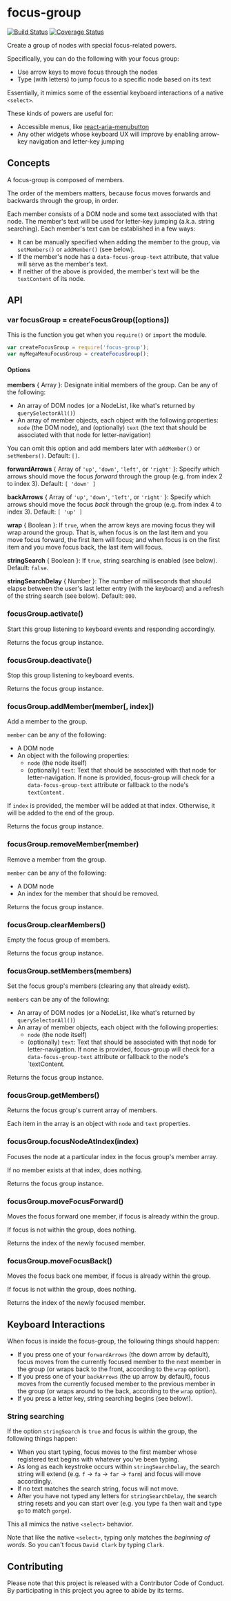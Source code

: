 # focus-group

[![Build Status](https://travis-ci.org/davidtheclark/focus-group.svg?branch=master)](https://travis-ci.org/davidtheclark/focus-group)
[![Coverage Status](https://coveralls.io/repos/github/davidtheclark/focus-group/badge.svg?branch=master)](https://coveralls.io/github/davidtheclark/focus-group?branch=master)

Create a group of nodes with special focus-related powers.

Specifically, you can do the following with your focus group:

- Use arrow keys to move focus through the nodes
- Type (with letters) to jump focus to a specific node based on its text

Essentially, it mimics some of the essential keyboard interactions of a native `<select>`.

These kinds of powers are useful for:

- Accessible menus, like [react-aria-menubutton](//github.com/davidtheclark/react-aria-menubutton)
- Any other widgets whose keyboard UX will improve by enabling arrow-key navigation and letter-key jumping

## Concepts

A focus-group is composed of members.

The order of the members matters, because focus moves forwards and backwards through the group, in order.

Each member consists of a DOM node and some text associated with that node.
The member's text will be used for letter-key jumping (a.k.a. string searching).
Each member's text can be established in a few ways:

- It can be manually specified when adding the member to the group, via `setMembers()` or `addMember()` (see below).
- If the member's node has a `data-focus-group-text` attribute, that value will serve as the member's text.
- If neither of the above is provided, the member's text will be the `textContent` of its node.

## API

### var focusGroup = createFocusGroup([options])

This is the function you get when you `require()` or `import` the module.

```js
var createFocusGroup = require('focus-group');
var myMegaMenuFocusGroup = createFocusGroup();
```

#### Options

**members** { Array }: Designate initial members of the group. Can be any of the following:

- An array of DOM nodes (or a NodeList, like what's returned by `querySelectorAll()`)
- An array of member objects, each object with the following properties: `node` (the DOM node),
  and (optionally) `text` (the text that should be associated with that node for letter-navigation)

You can omit this option and add members later with `addMember()` or `setMembers()`. Default: `[]`.

**forwardArrows** { Array of `'up'`, `'down'`, `'left'`, or `'right'` }:
Specify which arrows should move the focus *forward* through the group (e.g. from index 2 to index 3).
Default: `[ 'down' ]`

**backArrows** { Array of `'up'`, `'down'`, `'left'`, or `'right'` }:
Specify which arrows should move the focus *back* through the group (e.g. from index 4 to index 3).
Default: `[ 'up' ]`

**wrap** { Boolean }:
If `true`, when the arrow keys are moving focus they will wrap around the group. That is, when focus is on the last item and you move focus forward, the first item will focus; and when focus is on the first item and you move focus back, the last item will focus.

**stringSearch** { Boolean }:
If `true`, string searching is enabled (see below).
Default: `false`.

**stringSearchDelay** { Number }:
The number of milliseconds that should elapse between the user's last letter entry (with the keyboard)
and a refresh of the string search (see below).
Default: `800`.

### focusGroup.activate()

Start this group listening to keyboard events and responding accordingly.

Returns the focus group instance.

### focusGroup.deactivate()

Stop this group listening to keyboard events.

Returns the focus group instance.

### focusGroup.addMember(member[, index])

Add a member to the group.

`member` can be any of the following:

- A DOM node
- An object with the following properties:
  - `node` (the node itself)
  - (optionally) `text`: Text that should be associated with that node for letter-navigation. If none is provided, focus-group will check for a `data-focus-group-text` attribute or fallback to the node's `textContent.`

If `index` is provided, the member will be added at that index.
Otherwise, it will be added to the end of the group.

Returns the focus group instance.

### focusGroup.removeMember(member)

Remove a member from the group.

`member` can be any of the following:

- A DOM node
- An index for the member that should be removed.

Returns the focus group instance.

### focusGroup.clearMembers()

Empty the focus group of members.

Returns the focus group instance.

### focusGroup.setMembers(members)

Set the focus group's members (clearing any that already exist).

`members` can be any of the following:

- An array of DOM nodes (or a NodeList, like what's returned by `querySelectorAll()`)
- An array of member objects, each object with the following properties:
  - `node` (the node itself)
  - (optionally) `text`: Text that should be associated with that node for letter-navigation. If none is provided, focus-group will check for a `data-focus-group-text` attribute or fallback to the node's `textContent.

Returns the focus group instance.

### focusGroup.getMembers()

Returns the focus group's current array of members.

Each item in the array is an object with `node` and `text` properties.

### focusGroup.focusNodeAtIndex(index)

Focuses the node at a particular index in the focus group's member array.

If no member exists at that index, does nothing.

Returns the focus group instance.

### focusGroup.moveFocusForward()

Moves the focus forward one member, if focus is already within the group.

If focus is not within the group, does nothing.

Returns the index of the newly focused member.

### focusGroup.moveFocusBack()

Moves the focus back one member, if focus is already within the group.

If focus is not within the group, does nothing.

Returns the index of the newly focused member.

## Keyboard Interactions

When focus is inside the focus-group, the following things should happen:

- If you press one of your `forwardArrows` (the down arrow by default), focus moves
  from the currently focused member to the next member in the group (or wraps back
  to the front, according to the `wrap` option).
- If you press one of your `backArrows` (the up arrow by default), focus moves
  from the currently focused member to the previous member in the group (or wraps around
  to the back, according to the `wrap` option).
- If you press a letter key, string searching begins (see below!).

### String searching

If the option `stringSearch` is `true` and focus is within the group, the following things happen:

- When you start typing, focus moves to the first member whose registered text begins with
  whatever you've been typing.
- As long as each keystroke occurs within `stringSearchDelay`,
  the search string will extend (e.g. `f` -> `fa` -> `far` -> `farm`) and focus will move
  accordingly.
- If no text matches the search string, focus will not move.
- After you have not typed any letters for `stringSearchDelay`, the search
  string resets and you can start over (e.g. you type `fa` then wait and type `go` to match `gorge`).

This all mimics the native `<select>` behavior.

Note that like the native `<select>`, typing only matches the *beginning of words*. So you can't focus `David Clark` by typing `Clark`.

## Contributing

Please note that this project is released with a Contributor Code of Conduct.
By participating in this project you agree to abide by its terms.
